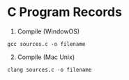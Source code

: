 # C Program Records



1. Compile (WindowOS)
```
gcc sources.c -o filename
```
2. Compile (Mac Unix)
```
clang sources.c -o filename
```